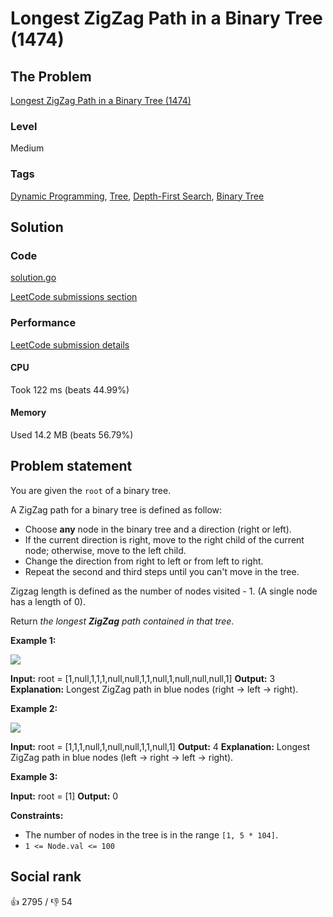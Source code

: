 # Longest ZigZag Path in a Binary Tree (1474)

## The Problem

[Longest ZigZag Path in a Binary Tree (1474)](https://leetcode.com/problems/longest-zigzag-path-in-a-binary-tree)

### Level

Medium

### Tags

 [Dynamic Programming](https://leetcode.com/tag/dynamic-programming), [Tree](https://leetcode.com/tag/tree), [Depth-First Search](https://leetcode.com/tag/depth-first-search), [Binary Tree](https://leetcode.com/tag/binary-tree)

## Solution

### Code

[solution.go](solution.go)

[LeetCode submissions section](https://leetcode.com/problems/longest-zigzag-path-in-a-binary-tree/submissions/936605441/)

### Performance

[LeetCode submission details](https://leetcode.com/submissions/detail/936605441/)

#### CPU

Took 122 ms (beats 44.99%)

#### Memory

Used 14.2 MB (beats 56.79%)

## Problem statement

You are given the `root` of a binary tree.

A ZigZag path for a binary tree is defined as follow:

* Choose **any** node in the binary tree and a direction (right or left).
* If the current direction is right, move to the right child of the current node; otherwise, move to the left child.
* Change the direction from right to left or from left to right.
* Repeat the second and third steps until you can't move in the tree.

Zigzag length is defined as the number of nodes visited - 1\. (A single node has a length of 0).

Return _the longest **ZigZag** path contained in that tree_.

**Example 1:**

![](https://assets.leetcode.com/uploads/2020/01/22/sample_1_1702.png) 


**Input:** root = [1,null,1,1,1,null,null,1,1,null,1,null,null,null,1]
**Output:** 3
**Explanation:** Longest ZigZag path in blue nodes (right -> left -> right).

**Example 2:**

![](https://assets.leetcode.com/uploads/2020/01/22/sample_2_1702.png) 


**Input:** root = [1,1,1,null,1,null,null,1,1,null,1]
**Output:** 4
**Explanation:** Longest ZigZag path in blue nodes (left -> right -> left -> right).

**Example 3:**


**Input:** root = [1]
**Output:** 0

**Constraints:**

* The number of nodes in the tree is in the range `[1, 5 * 104]`.
* `1 <= Node.val <= 100`

## Social rank

:thumbsup: 2795 / :thumbsdown: 54
